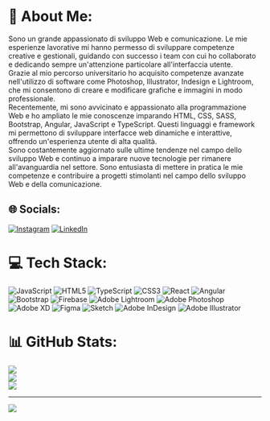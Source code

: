 # 💫 About Me:
Sono un grande appassionato di sviluppo Web e comunicazione. Le mie esperienze lavorative mi hanno permesso di sviluppare competenze creative e gestionali, guidando con successo i team con cui ho collaborato e dedicando sempre un'attenzione particolare all'interfaccia utente.<br>Grazie al mio percorso universitario ho acquisito competenze avanzate nell'utilizzo di software come Photoshop, Illustrator, Indesign e Lightroom, che mi consentono di creare e modificare grafiche e immagini in modo professionale.<br>Recentemente, mi sono avvicinato e appassionato alla programmazione Web e ho ampliato le mie conoscenze imparando HTML, CSS, SASS, Bootstrap, Angular, JavaScript e TypeScript. Questi linguaggi e framework mi permettono di sviluppare interfacce web dinamiche e interattive, offrendo un'esperienza utente di alta qualità.<br>Sono costantemente aggiornato sulle ultime tendenze nel campo dello sviluppo Web e continuo a imparare nuove tecnologie per rimanere all'avanguardia nel settore. Sono entusiasta di mettere in pratica le mie competenze e contribuire a progetti stimolanti nel campo dello sviluppo Web e della comunicazione.


## 🌐 Socials:
[![Instagram](https://img.shields.io/badge/Instagram-%23E4405F.svg?logo=Instagram&logoColor=white)](https://instagram.com/https://www.instagram.com/guidomallamace/) [![LinkedIn](https://img.shields.io/badge/LinkedIn-%230077B5.svg?logo=linkedin&logoColor=white)](https://linkedin.com/in/https://www.linkedin.com/in/guidomallamace/) 

# 💻 Tech Stack:
![JavaScript](https://img.shields.io/badge/javascript-%23323330.svg?style=flat&logo=javascript&logoColor=%23F7DF1E) ![HTML5](https://img.shields.io/badge/html5-%23E34F26.svg?style=flat&logo=html5&logoColor=white) ![TypeScript](https://img.shields.io/badge/typescript-%23007ACC.svg?style=flat&logo=typescript&logoColor=white) ![CSS3](https://img.shields.io/badge/css3-%231572B6.svg?style=flat&logo=css3&logoColor=white) ![React](https://img.shields.io/badge/react-%2320232a.svg?style=flat&logo=react&logoColor=%2361DAFB) ![Angular](https://img.shields.io/badge/angular-%23DD0031.svg?style=flat&logo=angular&logoColor=white) ![Bootstrap](https://img.shields.io/badge/bootstrap-%23563D7C.svg?style=flat&logo=bootstrap&logoColor=white) ![Firebase](https://img.shields.io/badge/firebase-%23039BE5.svg?style=flat&logo=firebase) ![Adobe Lightroom](https://img.shields.io/badge/Adobe%20Lightroom-31A8FF.svg?style=flat&logo=Adobe%20Lightroom&logoColor=white) ![Adobe Photoshop](https://img.shields.io/badge/adobephotoshop-%2331A8FF.svg?style=flat&logo=adobephotoshop&logoColor=white) ![Adobe XD](https://img.shields.io/badge/Adobe%20XD-470137?style=flat&logo=Adobe%20XD&logoColor=#FF61F6) 	![Figma](https://img.shields.io/badge/figma-%23F24E1E.svg?style=flat&logo=figma&logoColor=white) ![Sketch](https://img.shields.io/badge/Sketch-FFB387?style=flat&logo=sketch&logoColor=black) ![Adobe InDesign](https://img.shields.io/badge/Adobe%20InDesign-49021F?style=flat&logo=adobeindesign&logoColor=white) ![Adobe Illustrator](https://img.shields.io/badge/adobeillustrator-%23FF9A00.svg?style=flat&logo=adobeillustrator&logoColor=white)
# 📊 GitHub Stats:
![](https://github-readme-stats.vercel.app/api?username=GMallamace&theme=tokyonight&hide_border=false&include_all_commits=false&count_private=false)<br/>
![](https://github-readme-streak-stats.herokuapp.com/?user=GMallamace&theme=tokyonight&hide_border=false)<br/>
![](https://github-readme-stats.vercel.app/api/top-langs/?username=GMallamace&theme=tokyonight&hide_border=false&include_all_commits=false&count_private=false&layout=compact)

---
[![](https://visitcount.itsvg.in/api?id=GMallamace&icon=0&color=0)](https://visitcount.itsvg.in)

<!-- Proudly created with GPRM ( https://gprm.itsvg.in ) -->
